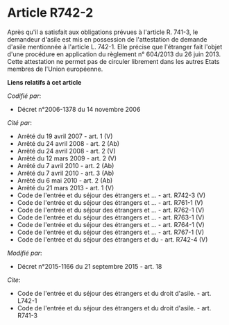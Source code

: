 # Article R742-2

Après qu'il a satisfait aux obligations prévues à l'article R. 741-3, le demandeur d'asile est mis en possession de
l'attestation de demande d'asile mentionnée à l'article L. 742-1. Elle précise que l'étranger fait l'objet d'une procédure en
application du règlement n° 604/2013 du 26 juin 2013. Cette attestation ne permet pas de circuler librement dans les autres
Etats membres de l'Union européenne.

**Liens relatifs à cet article**

_Codifié par_:

  - Décret n°2006-1378 du 14 novembre 2006

_Cité par_:

  - Arrêté du 19 avril 2007 - art. 1 (V)
  - Arrêté du 24 avril 2008 - art. 2 (Ab)
  - Arrêté du 24 avril 2008 - art. 2 (V)
  - Arrêté du 12 mars 2009 - art. 2 (V)
  - Arrêté du 7 avril 2010 - art. 2 (Ab)
  - Arrêté du 7 avril 2010 - art. 3 (Ab)
  - Arrêté du 6 mai 2010 - art. 2 (Ab)
  - Arrêté du 21 mars 2013 - art. 1 (V)
  - Code de l'entrée et du séjour des étrangers et ... - art. R742-3 (V)
  - Code de l'entrée et du séjour des étrangers et ... - art. R761-1 (V)
  - Code de l'entrée et du séjour des étrangers et ... - art. R762-1 (V)
  - Code de l'entrée et du séjour des étrangers et ... - art. R763-1 (V)
  - Code de l'entrée et du séjour des étrangers et ... - art. R764-1 (V)
  - Code de l'entrée et du séjour des étrangers et ... - art. R767-1 (V)
  - Code de l'entrée et du séjour des étrangers et du  - art. R742-4 (V)

_Modifié par_:

  - Décret n°2015-1166 du 21 septembre 2015 - art. 18

_Cite_:

  - Code de l'entrée et du séjour des étrangers et du droit d'asile. - art. L742-1
  - Code de l'entrée et du séjour des étrangers et du droit d'asile. - art. R741-3

